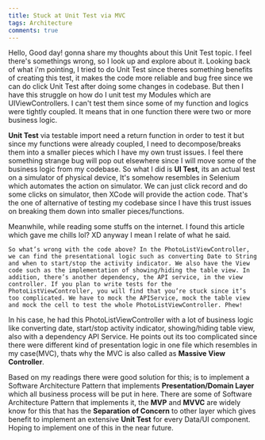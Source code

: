 ```yaml
---
title: Stuck at Unit Test via MVC
tags: Architecture
comments: true
---
```


Hello, Good day! gonna share my thoughts about this Unit Test topic. I feel there's somethings wrong, so I look up and explore
about it. Looking back of what i'm pointing, I tried to do Unit Test since theres something benefits of creating
this test, it makes the code more reliable and bug free since we can do click Unit Test after doing some changes in codebase.
But then I have this struggle on how do I unit test my Modules which are UIViewControllers. I can't test them since some of my
function and logics were tightly coupled. It means that in one function there were two or more business logic.

**Unit Test** via testable import need a return function in order to test it but since my functions were already coupled, I need to
decompose/breaks them into a smaller pieces which I have my own trust issues. I feel there something strange bug will pop out
elsewhere since I will move some of the business logic from my codebase. So what I did is **UI Test**, its an actual test on a simulator of physical device, It's somehow resembles in Selenium which automates the action on simulator. We can just click record and do some clicks on simulator, then XCode will provide the action code. That's the one of alternative of testing my codebase since I have this trust
issues on breaking them down into smaller pieces/functions.

Meanwhile, while reading some stuffs on the internet. I found this article which gave me chills lol? XD anyway I
mean I relate of what he said.

```
So what’s wrong with the code above? In the PhotoListViewController, we can find the presentational logic such as converting Date to String and when to start/stop the activity indicator. We also have the View code such as the implementation of showing/hiding the table view. In addition, there’s another dependency, the API service, in the view controller. If you plan to write tests for the PhotoListViewController, you will find that you’re stuck since it’s too complicated. We have to mock the APIService, mock the table view and mock the cell to test the whole PhotoListViewController. Phew!
```

In his case, he had this PhotoListViewController with a lot of business logic like converting date, start/stop activity indicator,
showing/hiding table view, also with a dependency API Service. He points out its too complicated since there were different kind of
presentation logic in one file which resembles in my case(MVC), thats why the MVC is also called as **Massive View Controller**.

Based on my readings there were good solution for this; is to implement a Software Architecture Pattern that implements **Presentation/Domain Layer** which all business process will be put in here. There are some of Software Architecture Pattern that implements it, the **MVP** and **MVVC** are widely know for this that has the **Separation of Concern** to other layer which gives benefit to implement an extensive **Unit Test** for every Data/UI component. Hoping to implement one of this in the near future.
